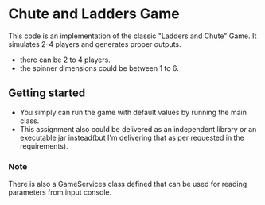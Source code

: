 # Chute and Ladders Game
This code is an implementation of the classic "Ladders and Chute" Game. It simulates 2-4 players and generates proper outputs.

* there can be 2 to 4 players.
* the spinner dimensions could be between 1 to 6.

## Getting started
* You simply can run the game with default values by running the main class. 
* This assignment also could be delivered as an independent library or an executable jar instead(but I'm delivering that as per requested in the requirements).

### Note
There is also a GameServices class defined that can be used for reading parameters from input console.


